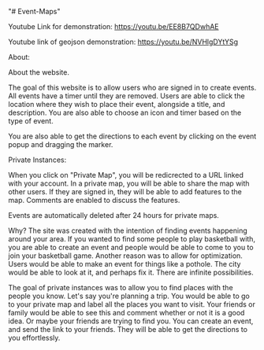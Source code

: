 "# Event-Maps" 


Youtube Link for demonstration: https://youtu.be/EE8B7QDwhAE

Youtube link of geojson demonstration: https://youtu.be/NVHlgDYtYSg


About:

About the website.

The goal of this website is to allow users who are signed in to create events. All events have a timer until they are removed. Users are able to click the location where they wish to place their event, alongside a title, and description. You are also able to choose an icon and timer based on the type of event.


You are also able to get the directions to each event by clicking on the event popup and dragging the marker.

Private Instances:

When you click on "Private Map", you will be redicrected to a URL linked with your account. In a private map, you will be able to share the map with other users. If they are signed in, they will be able to add features to the map. Comments are enabled to discuss the features.

Events are automatically deleted after 24 hours for private maps.

Why?
The site was created with the intention of finding events happening around your area. If you wanted to find some people to play basketball with, you are able to create an event and people would be able to come to you to join your basketball game. Another reason was to allow for optimization. Users would be able to make an event for things like a pothole. The city would be able to look at it, and perhaps fix it. There are infinite possibilities.

The goal of private instances was to allow you to find places with the people you know. Let's say you're planning a trip. You would be able to go to your private map and label all the places you want to visit. Your friends or family would be able to see this and comment whether or not it is a good idea. Or maybe your friends are trying to find you. You can create an event, and send the link to your friends. They will be able to get the directions to you effortlessly.
